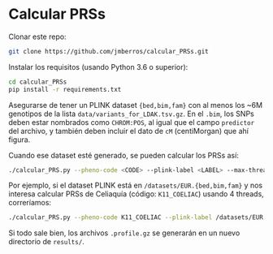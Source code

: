 # Calcular PRSs

Clonar este repo:

```bash
git clone https://github.com/jmberros/calcular_PRSs.git
```

Instalar los requisitos (usando Python 3.6 o superior):

```bash
cd calcular_PRSs
pip install -r requirements.txt
```

Asegurarse de tener un PLINK dataset `{bed,bim,fam}` con al menos los ~6M
genotipos de la lista `data/variants_for_LDAK.tsv.gz`. En el `.bim`, los SNPs
deben estar nombrados como `CHROM:POS`, al igual que el campo `predictor` del
archivo, y también deben incluir el dato de `cM` (centiMorgan) que ahí figura.

Cuando ese dataset esté generado, se pueden calcular los PRSs así:

```bash
./calcular_PRS.py --pheno-code <CODE> --plink-label <LABEL> --max-threads 12
```

Por ejemplo, si el dataset PLINK está en `/datasets/EUR.{bed,bim,fam}` y nos
interesa calcular PRSs de Celiaquía (código: `K11_COELIAC`) usando 4 threads,
correríamos:

```bash
./calcular_PRS.py --pheno-code K11_COELIAC --plink-label /datasets/EUR --max-threads 4
```

Si todo sale bien, los archivos `.profile.gz` se generarán en un nuevo
directorio de `results/`.
